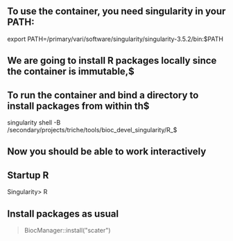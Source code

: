 ## To use the container, you need singularity in your PATH:

export PATH=/primary/vari/software/singularity/singularity-3.5.2/bin:$PATH

## We are going to install R packages locally since the container is immutable,$

## To run the container and bind a directory to install packages from within th$

singularity shell -B /secondary/projects/triche/tools/bioc_devel_singularity/R_$

## Now you should be able to work interactively

## Startup R
Singularity> R

## Install packages as usual
>BiocManager::install("scater")
